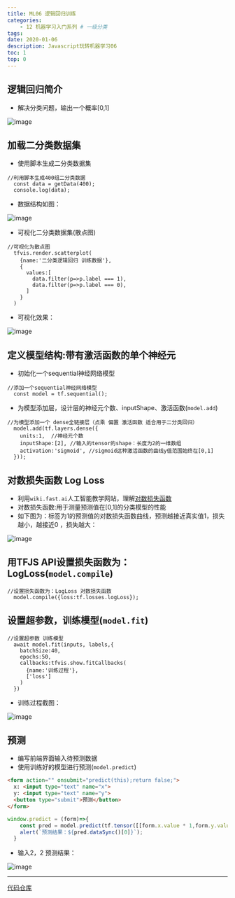 ```yaml
---
title: ML06 逻辑回归训练
categories:
    - 12 机器学习入门系列 # 一级分类
tags:
date: 2020-01-06
description: Javascript玩转机器学习06
toc: 1
top: 0
---
```


## 逻辑回归简介
- 解决分类问题，输出一个概率[0,1]

![image](/images/ai/30.png)

## 加载二分类数据集
- 使用脚本生成二分类数据集


```
//利用脚本生成400组二分类数据
  const data = getData(400);
  console.log(data);
```

- 数据结构如图：

![image](/images/ai/31.png)

- 可视化二分类数据集(散点图)


```
//可视化为散点图
  tfvis.render.scatterplot(
    {name:'二分类逻辑回归 训练数据'},
    {
      values:[
        data.filter(p=>p.label === 1),
        data.filter(p=>p.label === 0),
      ]
    }
  )
```

- 可视化效果：

![image](/images/ai/32.png)


## 定义模型结构:带有激活函数的单个神经元
- 初始化一个sequential神经网络模型


```
//添加一个sequential神经网络模型
  const model = tf.sequential();
```


- 为模型添加层，设计层的神经元个数、inputShape、激活函数(`model.add`)


```
//为模型添加一个 dense全链接层（点乘 偏置 激活函数 适合用于二分类回归）
  model.add(tf.layers.dense({
    units:1,  //神经元个数
    inputShape:[2], //输入的tensor的shape：长度为2的一维数组
    activation:'sigmoid', //sigmoid这种激活函数的曲线y值范围始终在[0,1]
  }));
```


## 对数损失函数 Log Loss
- 利用`wiki.fast.ai`人工智能教学网站，理解[对数损失函数](http://wiki.fast.ai/index.php/Log_Loss)
- 对数损失函数:用于测量预测值在[0,1]的分类模型的性能
- 如下图为：标签为1的预测值的对数损失函数曲线，预测越接近真实值1，损失越小，越接近0 ，损失越大：

![image](/images/ai/33.png)

## 用TFJS API设置损失函数为：LogLoss(`model.compile`)


```
//设置损失函数为：LogLoss 对数损失函数
  model.compile({loss:tf.losses.logLoss});
```

## 设置超参数，训练模型(`model.fit`)


```
//设置超参数 训练模型
  await model.fit(inputs, labels,{
    batchSize:40,
    epochs:50,
    callbacks:tfvis.show.fitCallbacks(
      {name:'训练过程'},
      ['loss']
    )
  })
```

- 训练过程截图：

![image](/images/ai/34.png)

## 预测
- 编写前端界面输入待预测数据
- 使用训练好的模型进行预测(`model.predict`)


```html
<form action="" onsubmit="predict(this);return false;">
  x: <input type="text" name="x">
  y: <input type="text" name="y">
  <button type="submit">预测</button>
</form>
```


```js
window.predict = (form)=>{
    const pred = model.predict(tf.tensor([[form.x.value * 1,form.y.value * 1]]));
    alert(`预测结果：${pred.dataSync()[0]}`);
  }
```

- 输入2，2    预测结果：

![image](/images/ai/35.png)




---
[代码仓库](https://github.com/scarsu/js-ml.git)

